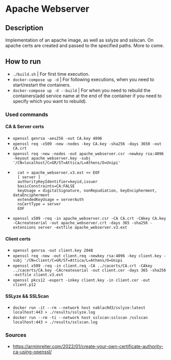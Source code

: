 # Apache Webserver  

## Description  
Implementation of an apache image, as well as sslyze and sslscan. On apache certs are created and passed to the specified paths. More to come.  

## How to run  
- `./build.sh` | For first time execution.  
- `docker-compose up -d` | For following executions, when you need to start/restart the containers.  
- `docker-compose up -d --build` | For when you need to rebuild the containers(add service name at 
the end of the container if you need to specify which you want to rebuild).  

### Used commands  

#### CA & Server certs  
- `openssl genrsa -aes256 -out CA.key 4096`  
- `openssl req -x509 -new -nodes -key CA.key -sha256 -days 3650 -out CA.crt`  
- `openssl req -new -nodes -out apache_webserver.csr -newkey rsa:4096 -keyout apache_webserver.key -subj '/CN=localhost/C=GR/ST=Attica/L=Athens/O=Unipi'`   
- ```
    cat > apache_webserver.v3.ext << EOF
    [ server ]
    authorityKeyIdentifier=keyid,issuer
    basicConstraints=CA:FALSE
    keyUsage = digitalSignature, nonRepudiation, keyEncipherment, dataEncipherment
    extendedKeyUsage = serverAuth
    nsCertType = server
    EOF
  ```  
- `openssl x509 -req -in apache_webserver.csr -CA CA.crt -CAkey CA.key -CAcreateserial -out apache_webserver.crt -days 365 -sha256 -extensions server -extfile apache_webserver.v3.ext`  

#### Client certs  
- `openssl genrsa -out client.key 2048`  
- `openssl req -new -out client.req -newkey rsa:4096 -key client.key -subj '/CN=client/C=GR/ST=Attica/L=Athens/O=Unipi`  
- `openssl x509 -req -in client.req -CA ../cacerts/CA.crt -CAkey ../cacerts/CA.key -CAcreateserial -out client.cer -days 365 -sha256 -extfile client.v3.ext`  
- `openssl pkcs12 -export -inkey client.key -in client.cer -out client.p12`  


#### SSLyze && SSLScan
- `docker run -it --rm --network host nablac0d3/sslyze:latest localhost:443 > ./results/sslyze.log`
- `docker run --rm -ti --network host sslscan:sslscan /sslscan localhost:443 > ./results/sslscan.log`

### Sources  

- https://arminreiter.com/2022/01/create-your-own-certificate-authority-ca-using-openssl/  